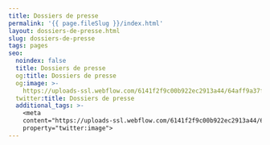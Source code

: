 ```yaml
---
title: Dossiers de presse
permalink: '{{ page.fileSlug }}/index.html'
layout: dossiers-de-presse.html
slug: dossiers-de-presse
tags: pages
seo:
  noindex: false
  title: Dossiers de presse
  og:title: Dossiers de presse
  og:image: >-
    https://uploads-ssl.webflow.com/6141f2f9c00b922ec2913a44/64aff9a37fdb8745b1e7da76_open-graph.jpg
  twitter:title: Dossiers de presse
  additional_tags: >-
    <meta
    content="https://uploads-ssl.webflow.com/6141f2f9c00b922ec2913a44/64aff9a37fdb8745b1e7da76_open-graph.jpg"
    property="twitter:image">
---
```



